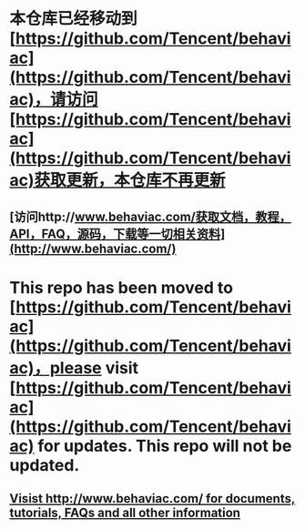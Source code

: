 # 本仓库已经移动到[https://github.com/Tencent/behaviac](https://github.com/Tencent/behaviac)，请访问[https://github.com/Tencent/behaviac](https://github.com/Tencent/behaviac)获取更新，本仓库不再更新
## [访问http://www.behaviac.com/获取文档，教程，API，FAQ，源码，下载等一切相关资料](http://www.behaviac.com/)

# This repo has been moved to [https://github.com/Tencent/behaviac](https://github.com/Tencent/behaviac)，please visit [https://github.com/Tencent/behaviac](https://github.com/Tencent/behaviac) for updates. This repo will not be updated.
## [Visist http://www.behaviac.com/ for documents, tutorials, FAQs and all other information](http://www.behaviac.com/)
